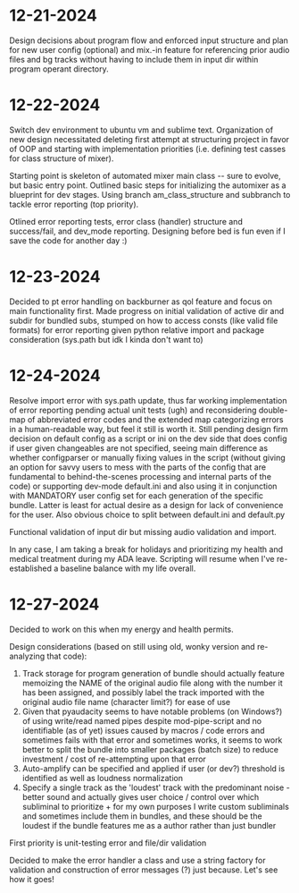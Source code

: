 # 12-21-2024
Design decisions about program flow and enforced input structure and plan for new user config (optional) and mix.-in feature for referencing prior audio files and bg tracks without having to include them in input dir within program operant directory.
 

# 12-22-2024
Switch dev environment to ubuntu vm and sublime text. Organization of new design necessitated deleting first attempt at structuring project in favor of OOP and starting with implementation priorities (i.e. defining test casses for class structure of mixer).

Starting point is skeleton of automated mixer main class -- sure to evolve, but basic entry point. Outlined basic steps for initializing the automixer as a blueprint for dev stages. Using branch am_class_structure and subbranch to tackle error reporting (top priority).

Otlined error reporting tests, error class (handler) structure and success/fail, and dev_mode reporting. Designing before bed is fun even if I save the code for another day :)

# 12-23-2024
Decided to pt error handling on backburner as qol feature and focus on main functionality first. Made progress on initial validation of active dir and subdir for bundled subs, stumped on how to access consts (like valid file formats) for error reporting given python relative import and package consideration (sys.path but idk I kinda don't want to)

# 12-24-2024
Resolve import error with sys.path update, thus far working implementation of error reporting pending actual unit tests (ugh) and reconsidering double-map of abbreviated error codes and the extended map categorizing errors in a human-readable way, but feel it still is worth it. Still pending design firm decision on default config as a script or ini on the dev side that does config if user given changeables are not specified, seeing main difference as whether configparser or manually fixing values in the script (without giving an option for savvy users to mess with the parts of the config that are fundamental to behind-the-scenes processing and internal parts of the code) or supporting dev-mode default.ini and also using it in conjunction with MANDATORY user config set for each generation of the specific bundle. Latter is least for actual desire as a design for lack of convenience for the user. Also obvious choice to split between default.ini and default.py

Functional validation of input dir but missing audio validation and import.

In any case, I am taking a break for holidays and prioritizing my health and medical treatment during my ADA leave. Scripting will resume when I've re-established a baseline balance with my life overall.

# 12-27-2024
Decided to work on this when my energy and health permits.

Design considerations (based on still using old, wonky version and re-analyzing that code):
1. Track storage for program generation of bundle should actually feature memoizing the NAME of the original audio file along with the number it has been assigned, and possibly label the track imported with the original audio file name (character limit?) for ease of use
2. Given that pyaudacity seems to have notable problems (on Windows?) of using write/read named pipes despite mod-pipe-script and no identifiable (as of yet) issues caused by macros / code errors and sometimes fails with that error and sometimes works, it seems to work better to split the bundle into smaller packages (batch size) to reduce investment / cost of re-attempting upon that error
3. Auto-amplify can be specified and applied if user (or dev?) threshold is identified as well as loudness normalization
4. Specify a single track as the 'loudest' track with the predominant noise - better sound and actually gives user choice / control over which subliminal to prioritize + for my own purposes I write custom subliminals and sometimes include them in bundles, and these should be the loudest if the bundle features me as a author rather than just bundler

First priority is unit-testing error and file/dir validation

Decided to make the error handler a class and use a string factory for validation and construction of error messages (?) just because. Let's see how it goes!